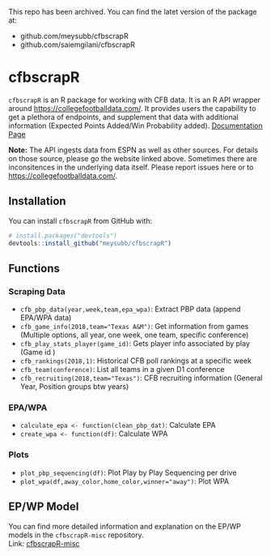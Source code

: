 This repo has been archived. You can find the latet version of the package at:

- github.com/meysubb/cfbscrapR
- github.com/saiemgilani/cfbscrapR

# cfbscrapR

`cfbscrapR` is an R package for working with CFB data. It is an R API wrapper around https://collegefootballdata.com/. It provides users the capability to get a plethora of endpoints, and supplement that data with additional information (Expected Points Added/Win Probability added). [Documentation Page](https://meysubb.github.io/cfbscrapR/ "cfbscrapR Documentation Page")

__Note:__ The API ingests data from ESPN as well as other sources. For details on those source, please go the website linked above. Sometimes there are inconsitences in the underlying data itself. Please report issues here or to https://collegefootballdata.com/. 

## Installation
You can install `cfbscrapR` from GitHub with:

``` r
# install.packages("devtools")
devtools::install_github("meysubb/cfbscrapR")
```

## Functions

### Scraping Data 
* ```cfb_pbp_data(year,week,team,epa_wpa)```: Extract PBP data (append EPA/WPA data)
* ```cfb_game_info(2018,team="Texas A&M")```: Get information from games (Multiple options, all year, one week, one team, specific conference)
* ```cfb_play_stats_player(game_id)```: Gets player info associated by play (Game id )
* ```cfb_rankings(2018,1)```: Historical CFB poll rankings at a specific week
* ```cfb_team(conference)```: List all teams in a given D1 conference
* ```cfb_recruiting(2018,team="Texas")```: CFB recruiting information (General Year, Position groups btw years)



### EPA/WPA

* ```calculate_epa <- function(clean_pbp_dat)```: Calculate EPA 
* ```create_wpa <- function(df)```: Calculate WPA 


### Plots
* ```plot_pbp_sequencing(df)```: Plot Play by Play Sequencing per drive 
* ```plot_wpa(df,away_color,home_color,winner="away")```: Plot WPA 

## EP/WP Model
You can find more detailed information and explanation on the EP/WP models in the `cfbscrapR-misc` repository.   
Link: [cfbscrapR-misc](https://github.com/meysubb/cfbscrapR-misc "cfbscrapR-misc GitHub repository") 
